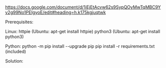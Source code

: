 https://docs.google.com/document/d/1iEjEtAcvw62s9SypQOyMwTqMBC9Yv2g99No1PEIgyoE/edit#heading=h.k175kgjuqtwk

Prerequisites:

Linux:
httpie (Ubuntu: apt-get install httpie)
python3 (Ubuntu: apt-get install python3)

Python:
python -m pip install --upgrade pip
pip install -r requirements.txt (included)

Solution:


